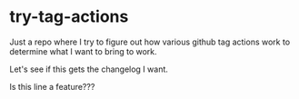# try-tag-actions
Just a repo where I try to figure out how various github tag actions work to determine what I want to bring to work. 

Let's see if this gets the changelog I want. 

Is this line a feature???
